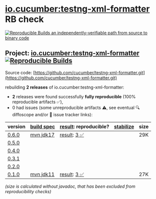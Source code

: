 [io.cucumber:testng-xml-formatter](https://central.sonatype.com/artifact/io.cucumber/testng-xml-formatter/versions) RB check
=======

[![Reproducible Builds](https://reproducible-builds.org/images/logos/rb.svg) an independently-verifiable path from source to binary code](https://reproducible-builds.org/)

## Project: [io.cucumber:testng-xml-formatter](https://central.sonatype.com/artifact/io.cucumber/testng-xml-formatter/versions) [![Reproducible Builds](https://img.shields.io/endpoint?url=https://raw.githubusercontent.com/jvm-repo-rebuild/reproducible-central/master/content/io/cucumber/testng-xml-formatter/badge.json)](https://github.com/jvm-repo-rebuild/reproducible-central/blob/master/content/io/cucumber/testng-xml-formatter/README.md)

Source code: [https://github.com/cucumber/testng-xml-formatter.git](https://github.com/cucumber/testng-xml-formatter.git)

rebuilding **2 releases** of io.cucumber:testng-xml-formatter:
- **2** releases were found successfully **fully reproducible** (100% reproducible artifacts :white_check_mark:),
- 0 had issues (some unreproducible artifacts :warning:, see eventual :mag: diffoscope and/or :memo: issue tracker links):

| version | [build spec](/BUILDSPEC.md) | [result](https://reproducible-builds.org/docs/jvm/): reproducible? | [stabilize](https://github.com/google/oss-rebuild/blob/main/cmd/stabilize/README.md) | size |
| -- | --------- | ------ | ------ | -- |
| [0.6.0](https://central.sonatype.com/artifact/io.cucumber/testng-xml-formatter/0.6.0/pom) | [mvn jdk17](testng-xml-formatter-0.6.0.buildspec) | [result](testng-xml-formatter-0.6.0.buildinfo): [3 :white_check_mark: ](testng-xml-formatter-0.6.0.buildcompare) | | 29K |
| [0.5.0](https://central.sonatype.com/artifact/io.cucumber/testng-xml-formatter/0.5.0/pom) | | | |
| [0.4.0](https://central.sonatype.com/artifact/io.cucumber/testng-xml-formatter/0.4.0/pom) | | | |
| [0.3.1](https://central.sonatype.com/artifact/io.cucumber/testng-xml-formatter/0.3.1/pom) | | | |
| [0.2.0](https://central.sonatype.com/artifact/io.cucumber/testng-xml-formatter/0.2.0/pom) | | | |
| [0.1.0](https://central.sonatype.com/artifact/io.cucumber/testng-xml-formatter/0.1.0/pom) | [mvn jdk11](testng-xml-formatter-0.1.0.buildspec) | [result](testng-xml-formatter-0.1.0.buildinfo): [3 :white_check_mark: ](testng-xml-formatter-0.1.0.buildcompare) | | 27K |

<i>(size is calculated without javadoc, that has been excluded from reproducibility checks)</i>
